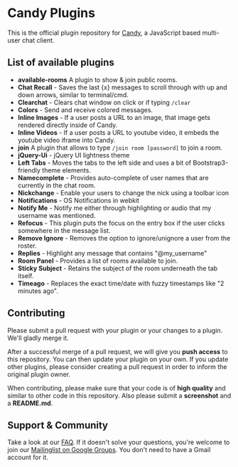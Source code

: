 # Candy Plugins

This is the official plugin repository for [Candy](http://candy-chat.github.com/candy), a JavaScript based multi-user chat client.

## List of available plugins
* __available-rooms__ A plugin to show & join public rooms.
* __Chat Recall__ - Saves the last {x} messages to scroll through with up and down arrows, similar to terminal/cmd.
* __Clearchat__ - Clears chat window on click or if typing `/clear`
* __Colors__ - Send and receive colored messages.
* __Inline Images__ - If a user posts a URL to an image, that image gets rendered directly inside of Candy.
* __Inline Videos__ - If a user posts a URL to youtube video, it embeds the youtube video iframe into Candy.
* __join__ A plugin that allows to type `/join room [password]` to join a room.
* __jQuery-Ui__ - jQuery UI lightness theme
* __Left Tabs__ - Moves the tabs to the left side and uses a bit of Bootstrap3-friendly theme elements.
* __Namecomplete__ - Provides auto-complete of user names that are currently in the chat room.
* __Nickchange__ - Enable your users to change the nick using a toolbar icon
* __Notifications__ - OS Notifications in webkit
* __Notify Me__ - Notify me either through highlighting or audio that my username was mentioned.
* __Refocus__ - This plugin puts the focus on the entry box if the user clicks somewhere in the message list.
* __Remove Ignore__ - Removes the option to ignore/unignore a user from the roster.
* __Replies__ - Highlight any message that contains "@my_username"
* __Room Panel__ - Provides a list of rooms available to join.
* __Sticky Subject__ - Retains the subject of the room underneath the tab itself.
* __Timeago__ - Replaces the exact time/date with fuzzy timestamps like "2 minutes ago".

## Contributing
Please submit a pull request with your plugin or your changes to a plugin. We'll gladly merge it.

After a successful merge of a pull request, we will give you **push access** to this repository. You can then update your plugin on your own. If you update other plugins, please consider creating a pull request in order to inform the original plugin owner.

When contributing, please make sure that your code is of **high quality** and similar to other code in this repository. Also please submit a **screenshot** and a **README.md**.

## Support & Community
Take a look at our [FAQ](https://github.com/candy-chat/candy/wiki/Frequently-Asked-Questions). If it doesn't solve your questions, you're welcome to join our [Mailinglist on Google Groups](http://groups.google.com/group/candy-chat).
You don't need to have a Gmail account for it.
